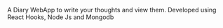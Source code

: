 A Diary WebApp to write your thoughts and view them. Developed using React Hooks, Node Js and Mongodb 